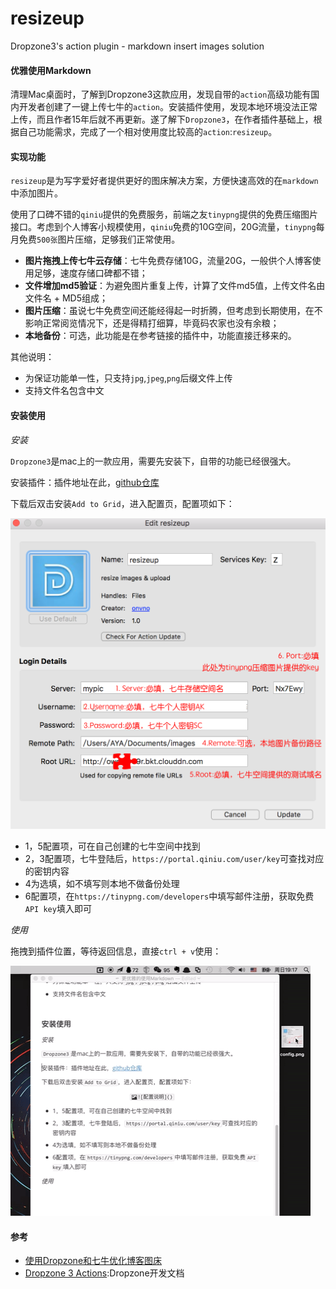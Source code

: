 # resizeup
Dropzone3's action plugin - markdown insert images solution



#### 优雅使用Markdown

清理Mac桌面时，了解到Dropzone3这款应用，发现自带的`action`高级功能有国内开发者创建了一键上传七牛的`action`。安装插件使用，发现本地环境没法正常上传，而且作者15年后就不再更新。遂了解下`Dropzone3`，在作者插件基础上，根据自己功能需求，完成了一个相对使用度比较高的`action`:`resizeup`。



#### 实现功能

`resizeup`是为写字爱好者提供更好的图床解决方案，方便快速高效的在`markdown`中添加图片。

使用了口碑不错的`qiniu`提供的免费服务，前端之友`tinypng`提供的免费压缩图片接口。考虑到个人博客小规模使用，`qiniu`免费的10G空间，20G流量，`tinypng`每月免费`500张`图片压缩，足够我们正常使用。

* **图片拖拽上传七牛云存储**：七牛免费存储10G，流量20G，一般供个人博客使用足够，速度存储口碑都不错；
* **文件增加md5验证**：为避免图片重复上传，计算了文件md5值，上传文件名由 文件名 + MD5组成；
* **图片压缩**：虽说七牛免费空间还能经得起一时折腾，但考虑到长期使用，在不影响正常阅览情况下，还是得精打细算，毕竟码农家也没有余粮；
* **本地备份**：可选，此功能是在参考链接的插件中，功能直接迁移来的。

其他说明：

* 为保证功能单一性，只支持`jpg`,`jpeg`,`png`后缀文件上传
* 支持文件名包含中文



#### 安装使用



*安装*

`Dropzone3`是mac上的一款应用，需要先安装下，自带的功能已经很强大。

安装插件：插件地址在此，[github仓库](https://github.com/onvno/resizeup)

下载后双击安装`Add to Grid`，进入配置页，配置项如下：

![配置说明](./config.png)

* 1，5配置项，可在自己创建的七牛空间中找到
* 2，3配置项，七牛登陆后，`https://portal.qiniu.com/user/key`可查找对应的密钥内容
* 4为选填，如不填写则本地不做备份处理
* 6配置项，在`https://tinypng.com/developers`中填写邮件注册，获取免费`API key`填入即可



*使用*

拖拽到插件位置，等待返回信息，直接`ctrl + v`使用：

![giphy](./giphy.gif)







#### 参考

* [使用Dropzone和七牛优化博客图床](http://yansu.org/2015/01/10/use-dropzone-and-qiniu-to-store-blog-images.html)
* [Dropzone 3 Actions](https://github.com/aptonic/dropzone3-actions/blob/master/README.md#dzalerttitle-message):Dropzone开发文档